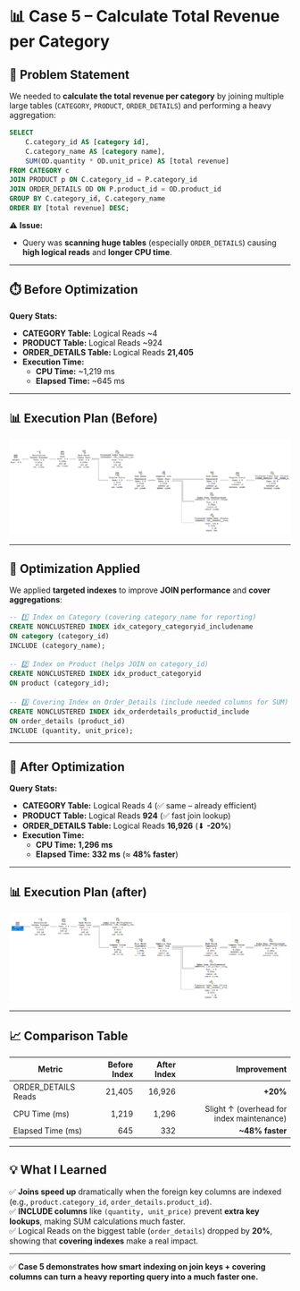 # 📊 Case 5 – Calculate Total Revenue per Category

## 📌 Problem Statement
We needed to **calculate the total revenue per category** by joining multiple large tables (`CATEGORY`, `PRODUCT`, `ORDER_DETAILS`) and performing a heavy aggregation:  

```sql
SELECT
    C.category_id AS [category id],
    C.category_name AS [category name],
    SUM(OD.quantity * OD.unit_price) AS [total revenue]
FROM CATEGORY c
JOIN PRODUCT p ON C.category_id = P.category_id
JOIN ORDER_DETAILS OD ON P.product_id = OD.product_id
GROUP BY C.category_id, C.category_name
ORDER BY [total revenue] DESC;
```

⚠️ **Issue:**  
- Query was **scanning huge tables** (especially `ORDER_DETAILS`) causing **high logical reads** and **longer CPU time**.

---

## ⏱️ Before Optimization
**Query Stats:**
- **CATEGORY Table:** Logical Reads ~4
- **PRODUCT Table:** Logical Reads ~924
- **ORDER_DETAILS Table:** Logical Reads **21,405**
- **Execution Time:**  
  - **CPU Time:** ~1,219 ms  
  - **Elapsed Time:** ~645 ms  

---

## 📊 Execution Plan (Before)

![case 5 execution plan before](../screenshots/case-5-before.png)

---
## 🔧 Optimization Applied
We applied **targeted indexes** to improve **JOIN performance** and **cover aggregations**:

```sql
-- 1️⃣ Index on Category (covering category_name for reporting)
CREATE NONCLUSTERED INDEX idx_category_categoryid_includename
ON category (category_id)
INCLUDE (category_name);

-- 2️⃣ Index on Product (helps JOIN on category_id)
CREATE NONCLUSTERED INDEX idx_product_categoryid
ON product (category_id);

-- 3️⃣ Covering Index on Order_Details (include needed columns for SUM)
CREATE NONCLUSTERED INDEX idx_orderdetails_productid_include
ON order_details (product_id)
INCLUDE (quantity, unit_price);

```

---

## 🚀 After Optimization
**Query Stats:**
- **CATEGORY Table:** Logical Reads 4 (✅ same – already efficient)
- **PRODUCT Table:** Logical Reads **924** (✅ fast join lookup)
- **ORDER_DETAILS Table:** Logical Reads **16,926** (⬇ **-20%**)
- **Execution Time:**
  - **CPU Time:** **1,296 ms**
  - **Elapsed Time:** **332 ms** (≈ **48% faster**)

---

## 📊 Execution Plan (after)

![case 5 execution plan after](../screenshots/case-5-after.png)

---
## 📈 Comparison Table

| Metric                | Before Index | After Index | Improvement |
| --------------------- | -----------: | ----------: | ----------: |
| ORDER_DETAILS Reads   | 21,405       | 16,926      | **+20%**    |
| CPU Time (ms)         | 1,219        | 1,296       | Slight ↑ (overhead for index maintenance) |
| Elapsed Time (ms)     | 645          | 332         | **~48% faster** |

---

## 💡 What I Learned
✅ **Joins speed up** dramatically when the foreign key columns are indexed (e.g., `product.category_id`, `order_details.product_id`).  
✅ **INCLUDE columns** like `(quantity, unit_price)` prevent **extra key lookups**, making SUM calculations much faster.  
✅ Logical Reads on the biggest table (`order_details`) dropped by **20%**, showing that **covering indexes** make a real impact.  

---

✅ **Case 5 demonstrates how smart indexing on join keys + covering columns can turn a heavy reporting query into a much faster one.**
